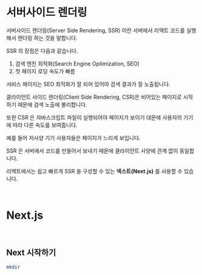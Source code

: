 # 서버사이드 렌더링

서버사이드 렌더링(Server Side Rendering, SSR) 이란 서버에서 리액트 코드를 실행해서 렌더링 하는 것을 말합니다.

SSR 의 장점은 다음과 같습니다.

1. 검색 엔진 최적화(Search Engine Optimization, SEO)
2. 첫 페이지 로딩 속도가 빠름

서비스 페이지는 SEO 최적화가 잘 되어 있어야 검색 결과가 잘 노출됩니다.

클라이언트 사이드 렌더링(Client Side Rendering, CSR)은 비어있는 페이지로 시작하기 때문에 검색 노출에 불리합니다.

또한 CSR 은 자바스크립트 파일이 실행되어야 페이지가 보이기 대문에 사용자의 기기에 따라 다른 속도를 보여줍니다.

예를 들어 저사양 기기 사용자들은 페이지가 느리게 보입니다.

SSR 은 서버에서 코드를 만들어서 보내기 때문에 클라이언트 사양에 관계 없이 동일합니다.

리액트에서는 쉽고 빠르게 SSR 을 구성할 수 있는 **넥스트(Next.js)** 를 사용할 수 있습니다.

<br>

# Next.js

<br>

## Next 시작하기

```sh
mkdir 
```
